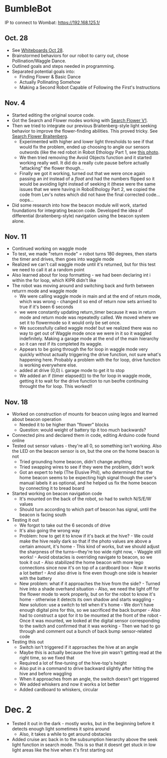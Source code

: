 # BumbleBot

IP to connect to Wombat: https://192.168.125.1/


## Oct. 28
- See [Whiteboards Oct 28](Whiteboards/Oct%2028).
- Brainstormed behaviors for our robot to carry out, chose Pollination/Waggle Dance.
- Outlined goals and steps needed in programming.
- Separated potential goals into:
  -  Finding Flower & Basic Dance
  -  Actually Pollinating Somehow
  -  Making a Second Robot Capable of Following the First's Instructions

## Nov. 4
- Started editing the original source code.
- Got the Search and Flower modes working with [Search Flower V1](search%20flower%20v1).
- Then we tried to integrate our previous Braitenberg-style light seeking behavior to improve the flower-finding abilities. This proved tricky. See [Search Flower Braitenberg](search%20flower%20braitenberg).
  - Experimented with higher and lower light thresholds to see if that would fix the problem, ended up choosing to angle our sensors outwords (like the red robot in Robot Ethology Part 1, see [this photo]().
  - We then tried removing the Avoid Objects function and it started working really well. It did do a really cute pause before actually "attacking" the flower though...
  - Finally we got it working, turned out that we were once again passing an _int_ instead of a _float_ and had the numbers flipped so it would be avoiding light instead of seeking it (these were the same issues that we were having in RoboEthology Part 2, we copied the code from Lev's notes which did not have the final corrected code... oops...
- Did some research into how the beacon module will work, started foundations for integrating beacon code. Developed the idea of differential (braitenberg-style) navigation using the beacon system alone.


## Nov. 11
 - Continued working on waggle mode
 - To test, we made "return mode" = robot turns 180 degrees, then starts the timer and drives, then goes into waggle mode
 - Realized we can't call waggle mode until it's returned, but for this test we need to call it at a random point
 - Also learned about for loop formatting -  we had been declaring int i within the for loop, which KIPR didn't like
 - The robot was moving around and switching back and forth between returrn mode and waggle mode
    - We were calling waggle mode in main and at the end of return mode, which was wrong - changed it so end of return now sets arrived to true if it's been 6 seconds
    - we were constantly updating return_timer because it was in return mode and return mode was repeatedly called. We moved where we set it to flowermode so it would only be set once. 
    - We successfully called waggle mode! but we realized there was no way to get out of Waggle mode once we were in it so it waggled indefinitely. Making a garage mode at the end of the main hierarchy so it can rest if its completed its waggle. 
    - Appears to be going through the for loop in waggle mode very quickly without actually triggering the drive function, not sure what's happening here. Probably a problem with the for loop, drive function is working everywhere else.
    - added at drive (0,0) i. garage mode to get it to stop
    - We added an if (timer elapsed()) to the for loop in waggle mode, getting it to wait for the drive function to run beofre continuing throught the for loop. This worked!!

## Nov. 18
 - Worked on construction of mounts for beacon using legos and learned about beacon operation
    -  Needed it to be higher than "flower" blocks
    -  Question: would weight of battery tip it too much backwards?
 - Connected pins and declared them in code, editing Arduino code found online
 - Tested out sensor values - they're all 0, so something isn't working. Also the LED on the beacon sensor is on, but the one on the home beacon is not
     -  Tried grounding home beacon, didn't change anything
     -  Tried swapping wires to see if they were the problem, didn't work
     -  Got an expert to help (The Elusive Phil), who determined that the home beacon seems to be expecting high signal though the user's manual labels it as optional, and he helped us fix the home beacon by connecting it to bread board
 - Started working on beacon navigation code
     -  It's mounted on the back of the robot, so had to switch N/S/E/W values
     -  Should turn according to which part of beacon has signal, until the beacon is facing south
 - Testing it out
     -  We forgot to take out the 6 seconds of drive
     -  It's also going the wrong way
     -  Problem: how to get it to know if it's back at the hive?
       -  We could make the hive really dark so that if the photo values are above a certain amount, it's home
       -  This kind of works, but we should adjust the sharpness of the turns—they're too wide right now,
       -  Waggle still works!
       -  Avoid obstacles is overriding navigate to beacon, so we took it out
       -  Also stabilized the home beacon with more lego connections since now it's on top of a cardboard box
       -  Now it works a lot better!
       -  And also drive is fine even though one side is heavier with the battery
     -  New problem: what if it approaches the hive from the side? 
       -  Turned hive into a shade overhand situation
       -  Also, we need the light off for the flower mode to work properly, but on for the robot to know it's home - otherwise it detects its own shadow and starts waggling
       -  New solution: use a switch to tell when it's home
       -  We don't have enough digital pins for this, so we sacrificed the back bumper
       -  Also had to construct a spot for it to be mounted at the front of the robot
       -  Once it was mounted, we looked at the digital sensor corresponding to the switch and confirmed that it was working
       -  Then we had to go through and comment out a bunch of back bump sensor-related code
 - Testing this out
     - Switch isn't triggered if it approaches the hive at an angle
     - Maybe this is actually because the hive pin wasn't getting read at the right time, so we fixed that
     - Required a lot of fine-tuning of the hive-top's height
     - Also put in a command to drive backward slightly after hitting the hive and before waggling
     - When it approaches from an angle, the switch doesn't get triggered
     - We added whiskers and now it works a lot better
     - Added cardboard to whiskers, circular

# Dec. 2
 - Tested it out in the dark - mostly works, but in the beginning before it detects enough light sometimes it spins around
     - Also, it takes a while to get around obstacles
 - Added cruise arc back in to the subsumption hierarchy above the seek light function in search mode. This is so that it doesnt get stuck in low light areas like the hive when it's first starting out 
 

